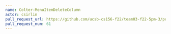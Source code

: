 ```yaml
---
name: Colter-MenuItemDeleteColumn
actor: csirlin
pull_request_url: https://github.com/ucsb-cs156-f22/team03-f22-5pm-3/pull/61
pull_request_num: 61
---
```

